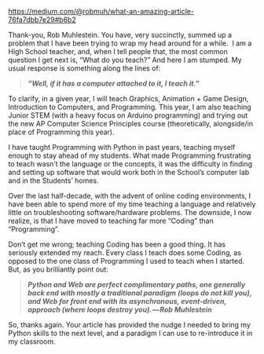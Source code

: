 https://medium.com/@robmuh/what-an-amazing-article-76fa7dbb7e29#b6b2

Thank-you, Rob Muhlestein. You have, very succinctly, summed up a problem that I have been trying to wrap my head around for a while. 
I am a High School teacher, and,  when I tell people that, the most common question I get next is, “What do you teach?” And here I am stumped. My usual response is something along the lines of:

> *__“Well, if it has a computer attached to it, I teach it.”__*

To clarify, in a given year, I will teach Graphics, Animation + Game Design, Introduction to Computers, and Programming. This year, I am also teaching Junior STEM (with a heavy focus on Arduino programming) and trying out the new AP Computer Science Principles course (theoretically, alongside/in place of Programming this year).

I have taught Programming with Python in past years, teaching myself enough to stay ahead of my students. What made Programming frustrating to teach wasn’t the language or the concepts, it was the difficulty in finding and setting up software that would work both in the School’s computer lab and in the Students’ homes.

Over the last half-decade, with the advent of online coding environments, I have been able to spend more of my time teaching a language and relatively little on troubleshooting software/hardware problems. The downside, I now realize, is that I have moved to teaching far more “Coding” than “Programming”. 

Don’t get me wrong; teaching Coding has been a good thing. It has seriously extended my reach. Every class I teach does some Coding, as opposed to the one class of Programming I used to teach when I started.
But, as you brilliantly point out:

> *__Python and Web are perfect complimentary paths, one generally back end with mostly 
> a traditional paradigm (loops do not kill you), and Web for front end with its asynchronous, 
> event-driven, approach (where loops destroy you). — Rob Muhlestein__*

So, thanks again. Your article has provided the nudge I needed to bring my Python skills to the next level, and a paradigm I can use to re-introduce it in my classroom.
